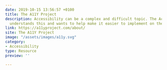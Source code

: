 ```yaml
---
date: 2019-10-15 13:56:57 +0100
title: The A11Y Project
description: Accessibility can be a complex and difficult topic. The Accessibility Project
  understands this and wants to help make it easier to implement on the web.
link: https://a11yproject.com/about/
site: The A11Y Project
image: "/assets/images/a11y.svg"
category:
- Accessibility
type: Resource
preview: ''

---
```

